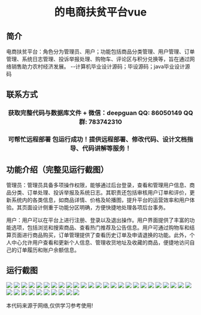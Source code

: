 <p><h1 align="center">的电商扶贫平台vue</h1></p>

## 简介
电商扶贫平台：角色分为管理员、用户；功能包括商品分类管理、用户管理、订单管理、系统日志管理、投诉举报处理、购物车、评论区与积分兑换等，旨在通过网络销售助力农村经济发展。    --计算机毕业设计源码；毕设源码；java毕业设计源码


## 联系方式
<p><h3 align="center">获取完整代码与数据库文件 + 微信：deepguan QQ: 86050149 QQ群: 783742310</h3></p>
<p><h3 align="center">可帮忙远程部署 包运行成功！提供远程部署、修改代码、设计文档指导、代码讲解等服务！</h3></p>

## 功能介绍（完整见运行截图）
管理员：管理员具备多项操作权限，能够通过后台登录，查看和管理用户信息、商品分类、订单处理、投诉举报及系统日志。其职责还包括审核用户订单和评价，更新系统内的各类信息，如商品详情、价格及轮播图，提升平台的运营效率和用户体验。其页面设计侧重于功能分区明确，方便快捷地处理各项后台事务。

用户：用户可以在平台上进行注册、登录以及退出操作。用户界面提供了丰富的功能选项，包括浏览和搜索商品、查看热门推荐及公告信息。用户可通过购物车和结算页面进行商品购买，订单管理提供了查看历史订单及申请退换的功能。此外，个人中心允许用户查看和更新个人信息、管理收货地址及收藏的商品，便捷地访问自己的订单履历和账户余额信息。


## 运行截图
![](img/001.jpg)
![](img/002.jpg)
![](img/003.jpg)
![](img/004.jpg)
![](img/005.jpg)
![](img/006.jpg)
![](img/007.jpg)
![](img/008.jpg)
![](img/009.jpg)
![](img/010.jpg)
![](img/011.jpg)
![](img/012.jpg)
![](img/013.jpg)
![](img/014.jpg)
![](img/015.jpg)
![](img/016.jpg)
![](img/017.jpg)
![](img/018.jpg)
![](img/019.jpg)
![](img/020.jpg)
![](img/021.jpg)
![](img/022.jpg)
![](img/023.jpg)
![](img/024.jpg)
![](img/025.jpg)
![](img/026.jpg)
![](img/027.jpg)
![](img/028.jpg)
![](img/029.jpg)
![](img/030.jpg)
![](img/031.jpg)
![](img/032.jpg)
![](img/033.jpg)
![](img/034.jpg)
![](img/035.jpg)

<p>本代码来源于网络,仅供学习参考使用!</p>
